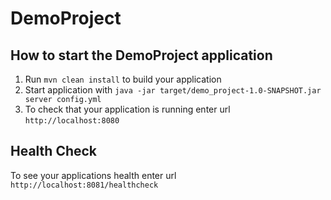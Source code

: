 # DemoProject

How to start the DemoProject application
---

1. Run `mvn clean install` to build your application
1. Start application with `java -jar target/demo_project-1.0-SNAPSHOT.jar server config.yml`
1. To check that your application is running enter url `http://localhost:8080`

Health Check
---

To see your applications health enter url `http://localhost:8081/healthcheck`
